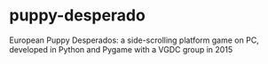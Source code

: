 # puppy-desperado
European Puppy Desperados: a side-scrolling platform game on PC, developed in Python and Pygame with a VGDC group in 2015
